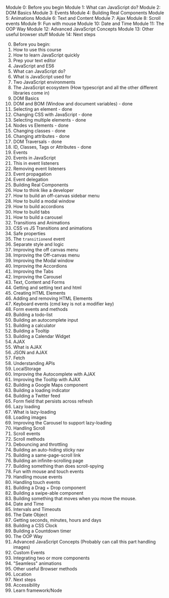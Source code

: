 Module 0: Before you begin
Module 1: What can JavaScript do?
Module 2: DOM Basics
Module 3: Events
Module 4: Building Real Components
Module 5: Animations
Module 6: Text and Content
Module 7: Ajax
Module 8: Scroll events
Module 9: Fun with mouse
Module 10: Date and Time
Module 11: The OOP Way
Module 12: Advanced JavaScript Concepts
Module 13: Other useful browser stuff
Module 14: Next steps

0. Before you begin:
  1. How to use this course
  2. How to learn JavaScript quickly
  3. Prep your text editor
  4. JavaScript and ES6
1. What can JavaScript do?
  1. What is JavaScript used for
  2. Two JavaScript environments
  3. The JavaScript ecosystem (How typescript and all the other different libraries come in)
2. DOM Basics
  1. DOM and BOM (Window and document variables) - done
  2. Selecting an element - done
  3. Changing CSS with JavaScript - done
  4. Selecting multiple elements - done
  5. Nodes vs Elements - done
  6. Changing classes - done
  7. Changing attributes - done
  8. DOM Traversals - done
  9. ID, Classes, Tags or Attributes - done
3. Events
  1. Events in JavaScript
  2. This in event listeners
  3. Removing event listeners
  4. Event propagation
  5. Event delegation
4. Building Real Components
  1. How to think like a developer
  2. How to build an off-canvas sidebar menu
  3. How to build a modal window
  4. How to build accordions
  5. How to build tabs
  6. How to build a carousel
5. Transitions and Animations
  1. CSS vs JS Transitions and animations
  2. Safe properties
  3. The `transitionend` event
  4. Separate style and logic
  5. Improving the off canvas menu
  6. Improving the Off-canvas menu
  7. Improving the Modal window
  8. Improving the Accordions
  9. Improving the Tabs
  10. Improving the Carousel
6. Text, Content and Forms
  1. Getting and setting text and html
  2. Creating HTML Elements
  3. Adding and removing HTML Elements
  4. Keyboard events (cmd key is not a modifier key)
  5. Form events and methods
  6. Building a todo-list
  7. Building an autocomplete input
  8. Building a calculator
  7. Building a Tooltip
  8. Building a Calendar Widget
6. AJAX
  1. What is AJAX
  2. JSON and AJAX
  3. Fetch
  4. Understanding APIs
  5. LocalStorage
  6. Improving the Autocomplete with AJAX
  7. Improving the Tooltip with AJAX
  8. Building a Google Maps component
  9. Building a loading indicator
  10. Building a Twitter feed
  11. Form field that persists across refresh
7. Lazy loading
  1. What is lazy-loading
  2. Loading images
  3. Improving the Carousel to support lazy-loading
8. Handling Scroll
  1. Scroll events
  2. Scroll methods
  3. Debouncing and throttling
  4. Building an auto-hiding sticky nav
  5. Building a same-page-scroll link
  6. Building an infinite-scrolling page
  7. Building something than does scroll-spying
9. Fun with mouse and touch events
  1. Handling mouse events
  2. Handling touch events
  3. Building a Drag + Drop component
  4. Building a swipe-able component
  5. Building something that moves when you move the mouse.
10. Date and Time
  1. Intervals and Timeouts
  2. The Date Object
  3. Getting seconds, minutes, hours and days
  4. Building a CSS Clock
  5. Building a Countdown timer
11. The OOP Way
12. Advanced JavaScript Concepts (Probably can call this part handling images)
  1. Custom Events
  2. Integrating two or more components
  3. "Seamless" animations
13. Other useful Browser methods
  2. Location
14. Next steps
  1. Accessibility
  2. Learn framework/Node